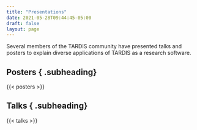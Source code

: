 ```yaml
---
title: "Presentations"
date: 2021-05-28T09:44:45-05:00
draft: false
layout: page
---
```



Several members of the TARDIS community have presented talks and posters to explain diverse applications of  TARDIS as a research software.

## Posters { .subheading}

{{< posters >}}

## Talks { .subheading}

{{< talks >}}
